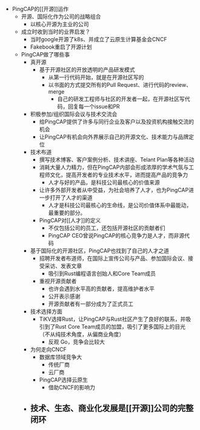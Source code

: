 - PingCAP的[[开源]]运作
	- 开源、国际化作为公司的战略组合
		- 以核心开源为主业的公司
	- 成立时收到当时的业界启发？
		- 当时google开源了k8s、并成立了云原生计算基金会CNCF
		- Fakebook重启了开源计划
	- PingCAP做了哪些事
		- 真开源
			- 基于开源社区的开放透明的产品研发模式
				- 从第一行代码开始，就是在开源社区写的
				- 以书面的方式提交所有的Pull Request、进行代码的review、merge
					- 自己的研发工程师与社区的开发者一起，在开源社区写代码，回复每一个issue和PR
		- 积极参加/组织国际会议与技术交流会
			- 给PingCAP提供了许多与同行企业及客户以及投资机构接触交流的机会
			- 让PingCAP有机会向外界展示自己的开源文化、技术能力与品牌定位
		- 技术布道
			- 撰写技术博客、客户案例分析、技术讲座、Telant Plan等各种活动
			- 消耗大量人力精力，但在PingCAP内部会形成浓厚的学术气氛与工程师文化，提高开发者的专业技术水平，进而提高产品的竞争力
				- 人才与好的产品，是科技公司最核心的价值来源
			- 让许多外部开发者从中受益，为社会培养了人才，也为PingCAP进一步打开了人才的渠道
				- 人才是科技公司最核心的生命线，是公司价值体系中最能动，最重要的部分。
			- PingCAP对[[人才]]的定义
				- 不仅包括公司的员工，还包括开源社区的贡献者们
				- PingCAP CEO曾说PingCAP的核心竞争力是人才，而非源代码
		- 基于国际化的开源社区，PingCAP也找到了自己的人才之道
			- 招聘开发者布道师，在国际上宣传公司与产品、参加国际会议、接受采访、发表文章
				- 吸引到Rust编程语言创始人和Core Team成员
			- 重视开源贡献者
				- 也许会遇到水平高的贡献者，提高维护者水平
				- 公开表示感谢
				- 开源贡献者有一部分成为了正式员工
		- 技术选择方面
			- TiKV选择Rust，让PingCAP与Rust社区产生了良好的联系，并吸引到了Rust Core Team成员的加盟，吸引了更多国际上的目光（不从纯技术角度，从偏商业角度）
				- 反观 Go，竞争会比较大
		- 为何走向CNCF
			- 数据库领域竞争大
				- 传统厂商
				- 云厂商
			- PingCAP选择云原生
				- 借助CNCF的影响力
		- 技术、生态、商业化发展是[[开源]]公司的完整闭环
			-